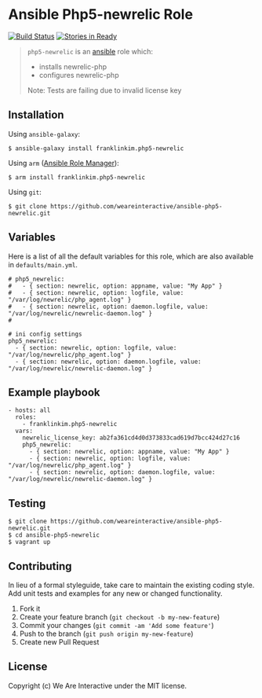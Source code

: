 # Ansible Php5-newrelic Role

[![Build Status](https://travis-ci.org/weareinteractive/ansible-php5-newrelic.png?branch=master)](https://travis-ci.org/weareinteractive/ansible-php5-newrelic)
[![Stories in Ready](https://badge.waffle.io/weareinteractive/ansible-php5-newrelic.svg?label=ready&title=Ready)](http://waffle.io/weareinteractive/ansible-php5-newrelic)

> `php5-newrelic` is an [ansible](http://www.ansible.com) role which: 
> 
> * installs newrelic-php
> * configures newrelic-php
> 
> Note: Tests are failing due to invalid license key

## Installation

Using `ansible-galaxy`:

```
$ ansible-galaxy install franklinkim.php5-newrelic
```

Using `arm` ([Ansible Role Manager](https://github.com/mirskytech/ansible-role-manager/)):

```
$ arm install franklinkim.php5-newrelic
```

Using `git`:

```
$ git clone https://github.com/weareinteractive/ansible-php5-newrelic.git
```

## Variables

Here is a list of all the default variables for this role, which are also available in `defaults/main.yml`.

```
# php5_newrelic:
#   - { section: newrelic, option: appname, value: "My App" }
#   - { section: newrelic, option: logfile, value: "/var/log/newrelic/php_agent.log" }
#   - { section: newrelic, option: daemon.logfile, value: "/var/log/newrelic/newrelic-daemon.log" }
#

# ini config settings
php5_newrelic:
  - { section: newrelic, option: logfile, value: "/var/log/newrelic/php_agent.log" }
  - { section: newrelic, option: daemon.logfile, value: "/var/log/newrelic/newrelic-daemon.log" }
```

## Example playbook

```
- hosts: all
  roles:
    - franklinkim.php5-newrelic
  vars:
    newrelic_license_key: ab2fa361cd4d0d373833cad619d7bcc424d27c16
    php5_newrelic:
      - { section: newrelic, option: appname, value: "My App" }
      - { section: newrelic, option: logfile, value: "/var/log/newrelic/php_agent.log" }
      - { section: newrelic, option: daemon.logfile, value: "/var/log/newrelic/newrelic-daemon.log" }
```

## Testing

```
$ git clone https://github.com/weareinteractive/ansible-php5-newrelic.git
$ cd ansible-php5-newrelic
$ vagrant up
```

## Contributing
In lieu of a formal styleguide, take care to maintain the existing coding style. Add unit tests and examples for any new or changed functionality.

1. Fork it
2. Create your feature branch (`git checkout -b my-new-feature`)
3. Commit your changes (`git commit -am 'Add some feature'`)
4. Push to the branch (`git push origin my-new-feature`)
5. Create new Pull Request

## License
Copyright (c) We Are Interactive under the MIT license.
